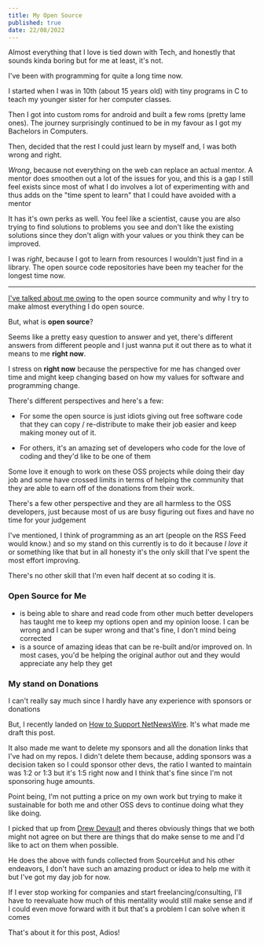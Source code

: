 ```yaml
---
title: My Open Source
published: true
date: 22/08/2022
---
```


Almost everything that I love is tied down with Tech, and honestly that sounds
kinda boring but for me at least, it's not.

I've been with programming for quite a long time now.

I started when I was in 10th (about 15 years old) with tiny programs in C to
teach my younger sister for her computer classes.

Then I got into custom roms for android and built a few roms (pretty lame ones).
The journey surprisingly continued to be in my favour as I got my Bachelors in
Computers.

Then, decided that the rest I could just learn by myself and, I was both wrong
and right.

_Wrong_, because not everything on the web can replace an actual mentor. A
mentor does smoothen out a lot of the issues for you, and this is a gap I still
feel exists since most of what I do involves a lot of experimenting with and
thus adds on the "time spent to learn" that I could have avoided with a mentor

It has it's own perks as well. You feel like a scientist, cause you are also
trying to find solutions to problems you see and don't like the existing
solutions since they don't align with your values or you think they can be
improved.

I was _right_, because I got to learn from resources I wouldn't just find in a
library. The open source code repositories have been my teacher for the longest
time now.

---

[I've talked about me owing](writing/i-owe-the-oss-community) to the open source community and why I try to make almost everything I do open source.

But, what is **open source**?

Seems like a pretty easy question to answer and yet, there's different answers
from different people and I just wanna put it out there as to what it means to
me **right now**.

I stress on **right now** because the perspective for me has changed over time
and might keep changing based on how my values for software and programming
change.

There's different perspectives and here's a few:

- For some the open source is just idiots giving out free software code that
  they can copy / re-distribute to make their job easier and keep making money
  out of it.

- For others, it's an amazing set of developers who code for the love of coding
  and they'd like to be one of them

Some love it enough to work on these OSS projects while doing their day job and
some have crossed limits in terms of helping the community that they are able to
earn off of the donations from their work.

There's a few other perspective and they are all harmless to the OSS developers,
just because most of us are busy figuring out fixes and have no time for your
judgement

I've mentioned, I think of programming as an art (people on the RSS Feed would
know.) and so my stand on this currently is to do it because _I love it_ or
something like that but in all honesty it's the only skill that I've spent the
most effort improving.

There's no other skill that I'm even half decent at so coding it is.

### Open Source for Me

- is being able to share and read code from other much better developers has
  taught me to keep my options open and my opinion loose. I can be wrong and I
  can be super wrong and that's fine, I don't mind being corrected
- is a source of amazing ideas that can be re-built and/or improved on. In most
  cases, you'd be helping the original author out and they would appreciate any
  help they get

### My stand on Donations

I can't really say much since I hardly have any experience with sponsors or
donations

But, I recently landed on [How to Support NetNewsWire](https://github.com/Ranchero-Software/NetNewsWire/blob/main/Technotes/HowToSupportNetNewsWire.markdown). It's what made me draft this post.

It also made me want to delete my sponsors and all the donation links that I've
had on my repos. I didn't delete them because, adding sponsors was a decision
taken so I could sponsor other devs, the ratio I wanted to maintain was 1:2 or
1:3 but it's 1:5 right now and I think that's fine since I'm not sponsoring huge
amounts.

Point being, I'm not putting a price on my own work but trying to make it
sustainable for both me and other OSS devs to continue doing what they like
doing.

I picked that up from [Drew Devault](https://drewdevault.com/) and theres
obviously things that we both might not agree on but there are things that do
make sense to me and I'd like to act on them when possible.

He does the above with funds collected from SourceHut and his other endeavors, I
don't have such an amazing product or idea to help me with it but I've got my
day job for now.

If I ever stop working for companies and start freelancing/consulting, I'll have
to reevaluate how much of this mentality would still make sense and if I could
even move forward with it but that's a problem I can solve when it comes

That's about it for this post, Adios!
